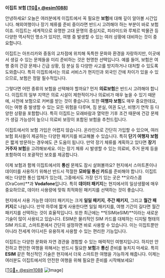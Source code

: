 **이집트 보험 [[TG💪+ @esim1088](https://t.me/s/esim1088)]**

안녕하세요! 오늘은 여러분에게 이집트에서 꼭 필요한 **보험**에 대해 깊이 알아볼 시간입니다. 해외여행이나 장기 체류를 준비 중이라면 반드시 고려해야 하는 부분이 바로 보험이죠. 이집트는 세계적으로 유명한 고대 문명의 중심지로, 피라미드와 루체르 박물관 등 다양한 역사적인 명소가 있지만, 여행 중 발생할 수 있는 여러 상황에 대비하는 것이 중요합니다.

이집트는 아프리카와 중동의 교차점에 위치해 독특한 문화와 환경을 자랑하지만, 이곳에서 생길 수 있는 문제들을 미리 준비하는 것은 현명한 선택입니다. 예를 들어, 보험은 여행 중의 건강 문제나 긴급 상황, 짐 분실 등 다양한 사고를 방지하거나 대처할 수 있도록 도와줍니다. 특히 이집트에서는 의료 서비스가 현지인과 외국인 간에 차이가 있을 수 있으므로, 보험은 정말 필수적입니다.

그렇다면 어떤 종류의 보험을 선택해야 할까요? 먼저 **의료보험**은 반드시 고려해야 합니다. 이집트의 일부 지역은 의료 시설이 제한적이거나 의료비가 매우 높을 수 있기 때문에, 사전에 보험으로 커버를 받는 것이 좋습니다. 또한 **여행자 보험**도 매우 중요한데요, 이는 여행 중 발생할 수 있는 모든 위험을 다루며, 짐 분실, 여권 도난, 비행기 연착 등 다양한 상황을 포함합니다. 특히 이집트는 모래바람과 열악한 기후 조건 때문에 건강 문제가 생길 가능성이 높으니 의료비 보장이 포함된 보험을 추천드립니다.

이집트에서의 보험 가입은 어렵지 않습니다. 온라인으로 간단히 가입할 수 있으며, 여러 보험 회사들이 제공하는 다양한 패키지를 비교해볼 수 있습니다. 특히 **단기 여행자 보험**은 짧게 방문하는 경우에도 큰 도움이 됩니다. 만약 장기 체류를 계획하고 있다면 **장기 거주자 보험**을 고려해보세요. 이는 장기 체류 시 발생할 수 있는 의료비, 주거 문제 등을 포함하여 더 포괄적인 보호를 제공합니다.

이제 보험과 함께 이집트에서의 **통신** 문제도 잠시 살펴볼까요? 현지에서 스마트폰이나 데이터를 사용하기 위해선 반드시 적절한 **모바일 통신 카드**를 준비해야 합니다. 이집트에는 다양한 통신 업체가 있는데, 그중에서도 가장 인기 있는 곳은 **오라스콤(OraCom)**과 **Vodafone**입니다. 특히 **데이터 패키지**는 현지에서의 일상생활에 매우 중요하므로, 데이터 사용량에 맞춰 최적화된 패키지를 선택하는 것이 좋습니다.

현지에서 사용 가능한 데이터 패키지는 크게 **일일 패키지**, **주간 패키지**, 그리고 **월간 패키지**로 나뉩니다. 만약 하루에 짧게 사용한다면 일일 패키지를, 여행 기간이 길다면 월간 패키지를 선택하는 것이 효율적입니다. 또한 최근에는 **ESIM(eSIM)**이라는 새로운 기술이 많이 사용되고 있습니다. ESIM은 물리적인 SIM 카드를 대체하는 디지털 형태의 SIM 카드로, 스마트폰에서 간단히 설정하면 바로 사용할 수 있습니다. 이는 이집트뿐만 아니라 전세계 어디서든 유용하게 사용할 수 있는 편리한 기능입니다.

이집트는 다양한 문화와 자연 경관을 경험할 수 있는 매력적인 여행지입니다. 하지만 안전하고 편안한 여행을 위해서는 반드시 필요한 **보험**과 **통신** 준비를 놓치지 마세요. 특히 **ESIM** 같은 혁신적인 기술은 현지에서 더욱 스마트한 여행을 가능하게 해줍니다. 이제는 여러분도 이집트에서의 안전한 여행을 위해 필요한 준비를 시작해보세요!

[[TG💪+ @esim1088](https://t.me/s/esim1088) ![Image](https://i.postimg.cc/Y0z9fWf4/image.png)]